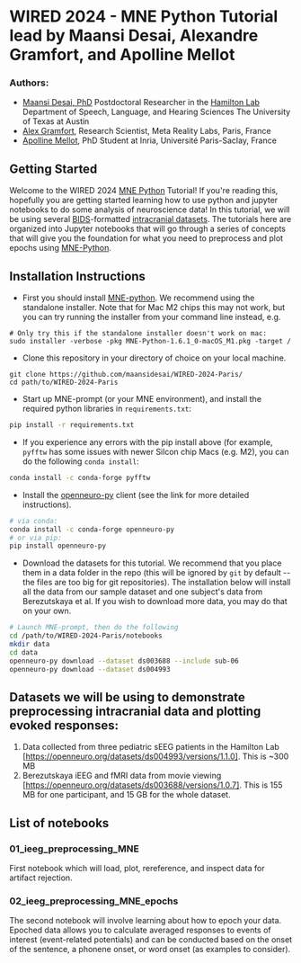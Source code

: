 # WIRED 2024 - MNE Python Tutorial lead by Maansi Desai, Alexandre Gramfort, and Apolline Mellot

### Authors:
* [Maansi Desai, PhD](https://maansidesai.github.io/)
Postdoctoral Researcher in the [Hamilton Lab](https://slhs.utexas.edu/research/hamilton-lab)
Department of Speech, Language, and Hearing Sciences
The University of Texas at Austin
* [Alex Gramfort](https://alexandre.gramfort.net/), Research Scientist, Meta Reality Labs, Paris, France
* [Apolline Mellot](https://github.com/apmellot), PhD Student at Inria, Université Paris-Saclay, France

## Getting Started
Welcome to the WIRED 2024 [MNE Python](https://mne.tools/stable/index.html) Tutorial! If you're reading this, hopefully you are getting started learning how to use python and jupyter notebooks to do some analysis of neuroscience data! In this tutorial, we will be using several [BIDS](https://bids-specification.readthedocs.io/en/stable/)-formatted [intracranial datasets](https://bids-specification.readthedocs.io/en/stable/modality-specific-files/intracranial-electroencephalography.html). The tutorials here are organized into Jupyter notebooks that will go through a series of concepts that will give you the foundation for what you need to preprocess and plot epochs using [MNE-Python](https://mne.tools/stable/index.html). 

## Installation Instructions
* First you should install [MNE-python](https://mne.tools/stable/install/index.html). We recommend using the standalone installer. Note that for Mac M2 chips this may not work, but you can try running the installer from your command line instead, e.g.
```
# Only try this if the standalone installer doesn't work on mac:
sudo installer -verbose -pkg MNE-Python-1.6.1_0-macOS_M1.pkg -target /
```
* Clone this repository in your directory of choice on your local machine.
```
git clone https://github.com/maansidesai/WIRED-2024-Paris/
cd path/to/WIRED-2024-Paris
```
* Start up MNE-prompt (or your MNE environment), and install the required python libraries in `requirements.txt`:
```bash
pip install -r requirements.txt
```
* If you experience any errors with the pip install above (for example, `pyfftw` has some issues with newer Silcon chip Macs (e.g. M2), you can do the following `conda install`:
```bash
conda install -c conda-forge pyfftw
```
* Install the [openneuro-py](https://github.com/hoechenberger/openneuro-py) client (see the link for more detailed instructions).
```bash
# via conda:
conda install -c conda-forge openneuro-py
# or via pip:
pip install openneuro-py
```
* Download the datasets for this tutorial. We recommend that you place them in a data folder in the repo (this will be ignored by `git` by default -- the files are too big for git repositories). The installation below will install all the data from our sample dataset and one subject's data from Berezutskaya et al. If you wish to download more data, you may do that on your own.
```bash
# Launch MNE-prompt, then do the following
cd /path/to/WIRED-2024-Paris/notebooks
mkdir data
cd data
openneuro-py download --dataset ds003688 --include sub-06
openneuro-py download --dataset ds004993
```

## Datasets we will be using to demonstrate preprocessing intracranial data and plotting evoked responses:
1) Data collected from three pediatric sEEG patients in the Hamilton Lab [https://openneuro.org/datasets/ds004993/versions/1.1.0]. This is ~300 MB
2) Berezutskaya iEEG and fMRI data from movie viewing [https://openneuro.org/datasets/ds003688/versions/1.0.7]. This is 155 MB for one participant, and 15 GB for the whole dataset.

## List of notebooks
### 01_ieeg_preprocessing_MNE
First notebook which will load, plot, rereference, and inspect data for artifact rejection.

### 02_ieeg_preprocessing_MNE_epochs
The second notebook will involve learning about how to epoch your data.  Epoched data allows you to calculate averaged responses to events of interest (event-related potentials) and can be conducted based on the onset of the sentence, a phonene onset, or word onset (as examples to consider).
